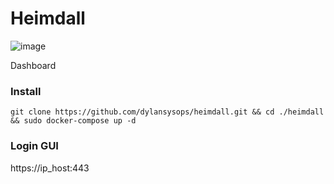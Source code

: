 # Heimdall
![image](https://github.com/user-attachments/assets/33e8d561-cf81-4594-8c6c-3086d14fd6d6)

Dashboard

### Install 

```
git clone https://github.com/dylansysops/heimdall.git && cd ./heimdall && sudo docker-compose up -d
```

### Login GUI

https://ip_host:443

